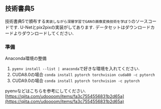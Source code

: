 ## 技術書典5
技術書典5で頒布する`実装しながら深層学習でGANの画像変換技術を学ぼう`のソースコードです.
U-Netとpix2pixの実装がしてあります.
データセットはダウンロードカードよりダウンロードしてください.

### 準備
Anaconda環境の整備
1. `pyenv install --list | anaconda`で好きな環境を入れてください.
2. CUDA8.0の場合
`conda install pytorch torchvision cuda80 -c pytorch`
3. CUDA9.0の場合
`conda install pytorch torchvision -c pytorch`

pyenvなどはこちらを参考にしてください.[https://qiita.com/udoooom/items/fa3c7554556831b2d65a](https://qiita.com/udoooom/items/fa3c7554556831b2d65a)